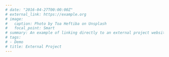 ```yaml
---
# date: "2016-04-27T00:00:00Z"
# external_link: https://example.org
# image:
#   caption: Photo by Toa Heftiba on Unsplash
#   focal_point: Smart
# summary: An example of linking directly to an external project website using `external_link`.
# tags:
# - Demo
# title: External Project
---
```

